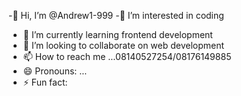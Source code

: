 -👋 Hi, I’m @Andrew1-999
-👀 I’m interested in coding
- 🌱 I’m currently learning frontend development 
- 💞️ I’m looking to collaborate on web development 
- 📫 How to reach me ...08140527254/08176149885
- 😄 Pronouns: ...
- ⚡ Fun fact: 

<!---
Andrew1-999/Andrew1-999 is a ✨ special ✨ repository because its `README.md` (this file) appears on your GitHub profile.
You can click the Preview link to take a look at your changes.
--->
